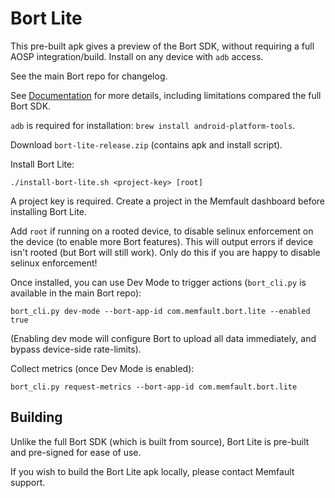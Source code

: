 # Bort Lite

This pre-built apk gives a preview of the Bort SDK, without requiring a full
AOSP integration/build. Install on any device with `adb` access.

See the main Bort repo for changelog.

See [Documentation](https://todo) for more details, including limitations
compared the full Bort SDK.

`adb` is required for installation: `brew install android-platform-tools`.

Download `bort-lite-release.zip` (contains apk and install script).

Install Bort Lite:

```
./install-bort-lite.sh <project-key> [root]
```

A project key is required. Create a project in the Memfault dashboard before
installing Bort Lite.

Add `root` if running on a rooted device, to disable selinux enforcement on the
device (to enable more Bort features). This will output errors if device isn't
rooted (but Bort will still work). Only do this if you are happy to disable
selinux enforcement!

Once installed, you can use Dev Mode to trigger actions (`bort_cli.py` is
available in the main Bort repo):

```
bort_cli.py dev-mode --bort-app-id com.memfault.bort.lite --enabled true
```

(Enabling dev mode will configure Bort to upload all data immediately, and
bypass device-side rate-limits).

Collect metrics (once Dev Mode is enabled):

```
bort_cli.py request-metrics --bort-app-id com.memfault.bort.lite
```

## Building

Unlike the full Bort SDK (which is built from source), Bort Lite is pre-built
and pre-signed for ease of use.

If you wish to build the Bort Lite apk locally, please contact Memfault support.
